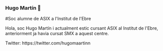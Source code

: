 ### Hugo Martín 👋



#Soc alumne de ASIX a l'Institut de l'Ebre

<p>Hola, soc Hugo Martín i actualment estic cursant ASIX al Institut de l'Ebre, anteriorment ja havia cursat SMX a aquest centre.</p>


<p>Twitter: https://twitter.com/hugomaartinn</p>







